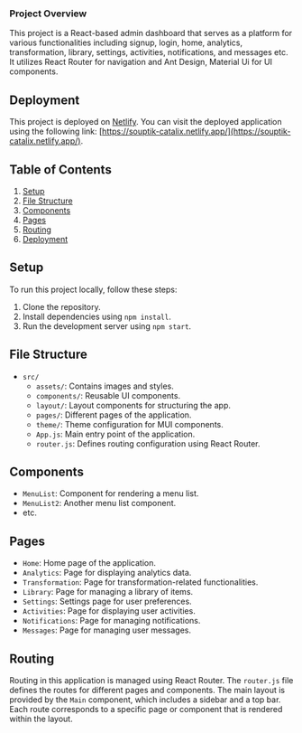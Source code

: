 ### Project Overview

This project is a React-based admin dashboard that serves as a platform for various functionalities including signup, login, home, analytics, transformation, library, settings, activities, notifications, and messages etc. It utilizes React Router for navigation and Ant Design, Material Ui for UI components.

## Deployment <a name="deployment"></a>
This project is deployed on [Netlify](https://souptik-catalix.netlify.app/). You can visit the deployed application using the following link: [https://souptik-catalix.netlify.app/](https://souptik-catalix.netlify.app/).


## Table of Contents
1. [Setup](#setup)
2. [File Structure](#file-structure)
3. [Components](#components)
4. [Pages](#pages)
5. [Routing](#routing)
6. [Deployment](#deployment)

## Setup <a name="setup"></a>
To run this project locally, follow these steps:

1. Clone the repository.
2. Install dependencies using `npm install`.
3. Run the development server using `npm start`.

## File Structure <a name="file-structure"></a>
- `src/`
  - `assets/`: Contains images and styles.
  - `components/`: Reusable UI components.
  - `layout/`: Layout components for structuring the app.
  - `pages/`: Different pages of the application.
  - `theme/`: Theme configuration for MUI components.
  - `App.js`: Main entry point of the application.
  - `router.js`: Defines routing configuration using React Router.

## Components <a name="components"></a>
- `MenuList`: Component for rendering a menu list.
- `MenuList2`: Another menu list component.
- etc.

## Pages <a name="pages"></a>
- `Home`: Home page of the application.
- `Analytics`: Page for displaying analytics data.
- `Transformation`: Page for transformation-related functionalities.
- `Library`: Page for managing a library of items.
- `Settings`: Settings page for user preferences.
- `Activities`: Page for displaying user activities.
- `Notifications`: Page for managing notifications.
- `Messages`: Page for managing user messages.

## Routing <a name="routing"></a>
Routing in this application is managed using React Router. The `router.js` file defines the routes for different pages and components. The main layout is provided by the `Main` component, which includes a sidebar and a top bar. Each route corresponds to a specific page or component that is rendered within the layout.
